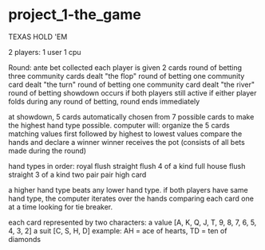 # project_1-the_game

TEXAS HOLD 'EM

2 players:
  1 user
  1 cpu

Round:
ante bet collected
each player is given 2 cards
  round of betting
three community cards dealt "the flop"
  round of betting
one community card dealt "the turn"
  round of betting
one community card dealt "the river"
  round of betting
showdown occurs if both players still active
if either player folds during any round of betting, round ends immediately

at showdown, 5 cards automatically chosen from 7 possible cards to make the highest hand type possible. 
computer will:
  organize the 5 cards
    matching values first
    followed by highest to lowest values
  compare the hands and declare a winner
winner receives the pot (consists of all bets made during the round)

hand types in order:
  royal flush
  straight flush
  4 of a kind
  full house
  flush
  straight
  3 of a kind
  two pair
  pair
  high card

a higher hand type beats any lower hand type.
if both players have same hand type, the computer iterates over the hands comparing each card one at a time looking for tie breaker.

each card represented by two characters:
  a value [A, K, Q, J, T, 9, 8, 7, 6, 5, 4, 3, 2]
  a suit [C, S, H, D]
  example: AH = ace of hearts, TD = ten of diamonds

